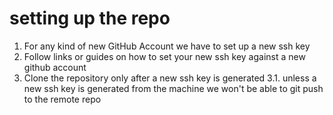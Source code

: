 # setting up the repo
1. For any kind of new GitHub Account we have to set up a new ssh key 
2. Follow links or guides on how to set your new ssh key against a new github account 
3. Clone the repository only after a new ssh key is generated 
  3.1. unless a new ssh key is generated from the machine we won't be able to git push to the remote repo
  
